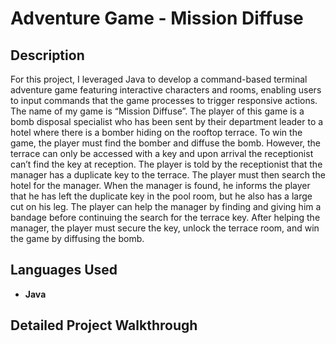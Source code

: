 <h1>Adventure Game - Mission Diffuse</h1>

<h2>Description</h2>
For this project, I leveraged Java to develop a command-based terminal adventure game featuring interactive characters and rooms, enabling users to input commands that the game processes to trigger responsive actions. The name of my game is “Mission Diffuse”. The player of this game is a bomb disposal specialist who has been sent by their department leader to a hotel where there is a bomber hiding on the rooftop terrace. To win the game, the player must find the bomber and diffuse the bomb. However, the terrace can only be accessed with a key and upon arrival the receptionist can’t find the key at reception. The player is told by the receptionist that the manager has a duplicate key to the terrace. The player must then search the hotel for the manager. When the manager is found, he informs the player that he has left the duplicate key in the pool room, but he also has a large cut on his leg. The player can help the manager by finding and giving him a bandage before continuing the search for the terrace key. After helping the manager, the player must secure the key, unlock the terrace room, and win the game by diffusing the bomb.

<br />


<h2>Languages Used</h2>

- <b>Java</b> 

<h2>Detailed Project Walkthrough</h2>

<!--
 ```diff
- text in red
+ text in green
! text in orange
# text in gray
@@ text in purple (and bold)@@
```
--!>

